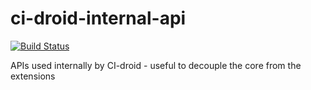 # ci-droid-internal-api

[![Build Status](https://travis-ci.org/societe-generale/ci-droid-extensions.svg?branch=master)](https://travis-ci.org/societe-generale/ci-droid-extensions)

APIs used internally by CI-droid - useful to decouple the core from the extensions
